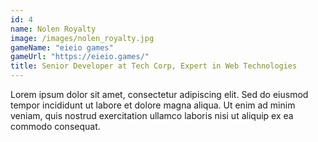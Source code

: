 ```yaml
---
id: 4
name: Nolen Royalty
image: /images/nolen_royalty.jpg
gameName: "eieio games"
gameUrl: "https://eieio.games/"
title: Senior Developer at Tech Corp, Expert in Web Technologies
---
```


Lorem ipsum dolor sit amet, consectetur adipiscing elit. Sed do eiusmod tempor incididunt ut labore et dolore magna aliqua. Ut enim ad minim veniam, quis nostrud exercitation ullamco laboris nisi ut aliquip ex ea commodo consequat.
